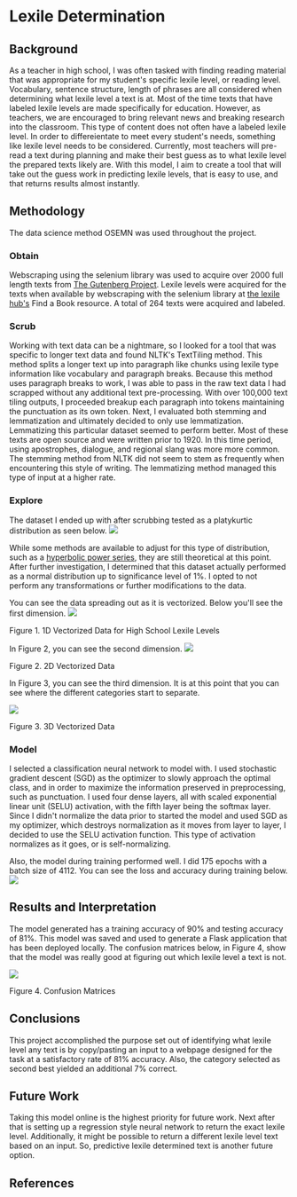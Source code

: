 # Lexile Determination

## Background
As a teacher in high school, I was often tasked with finding reading material that was appropriate for my student's specific lexile level, or reading level. Vocabulary, sentence structure, length of phrases are all considered when determining what lexile level a text is at. Most of the time texts that have labeled lexile levels are made specifically for education. However, as teachers, we are encouraged to bring relevant news and breaking research into the classroom. This type of content does not often have a labeled lexile level. In order to differeientate to meet every student's needs, something like lexile level needs to be considered. Currently, most teachers will pre-read a text during planning and make their best guess as to what lexile level the prepared texts likely are. With this model, I aim to create a tool that will take out the guess work in predicting lexile levels, that is easy to use, and that returns results almost instantly.

## Methodology
The data science method OSEMN was used throughout the project.

### Obtain
Webscraping using the selenium library was used to acquire over 2000 full length texts from [The Gutenberg Project][link1]. Lexile levels were acquired for the texts when available by webscraping with the selenium library at [the lexile hub's][link2] Find a Book resource. A total of 264 texts were acquired and labeled.

### Scrub

Working with text data can be a nightmare, so I looked for a tool that was specific to longer text data and found NLTK's TextTiling method. This method splits a longer text up into paragraph like chunks using lexile type information like vocabulary and paragraph breaks. Because this method uses paragraph breaks to work, I was able to pass in the raw text data I had scrapped without any additional text pre-processing. With over 100,000 text tiling outputs, I proceeded breakup each paragraph into tokens maintaining the punctuation as its own token. Next, I evaluated both stemming and lemmatization and ultimately decided to only use lemmatization. Lemmatizing this particular dataset seemed to perform better. Most of these texts are open source and were written prior to 1920. In this time period, using apostrophes, dialogue, and regional slang was more more common. The stemming method from NLTK did not seem to stem as frequently when encountering this style of writing. The lemmatizing method managed this type of input at a higher rate.

### Explore
The dataset I ended up with after scrubbing tested as a platykurtic distribution as seen below.
<img src="data distribution.png">

While some methods are available to adjust for this type of distribution, such as a [hyperbolic power series][link3], they are still theoretical at this point. After further investigation, I determined that this dataset actually performed as a normal distribution up to significance level of 1%. I opted to not perform any transformations or further modifications to the data.

You can see the data spreading out as it is vectorized. Below you'll see the first dimension.
<img src="High School.png">

Figure 1. 1D Vectorized Data for High School Lexile Levels

In Figure 2, you can see the second dimension.
<img src="2D_Vectorized_Data.png">

Figure 2. 2D Vectorized Data

In Figure 3, you can see the third dimension. It is at this point that you can see where the different categories start to separate.

<img src="3D_Vectorized_Data.png">

Figure 3. 3D Vectorized Data

### Model
I selected a classification neural network to model with. I used stochastic gradient descent (SGD) as the optimizer to slowly approach the optimal class, and in order to maximize the information preserved in preprocessing, such as punctuation. I used four dense layers, all with scaled exponential linear unit (SELU) activation, with the fifth layer being the softmax layer. Since I didn't normalize the data prior to started the model and used SGD as my optimizer, which destroys normalization as it moves from layer to layer, I decided to use the SELU activation function. This type of activation normalizes as it goes, or is self-normalizing.

Also, the model during training performed well. I did 175 epochs with a batch size of 4112. You can see the loss and accuracy during training below.
<img src="training loss and accuracy.png">

## Results and Interpretation
The model generated has a training accuracy of 90% and testing accuracy of 81%. This model was saved and used to generate a Flask application that has been deployed locally.
The confusion matrices below, in Figure 4, show that the model was really good at figuring out which lexile level a text is not.

<img src="confusion matrix.png">

Figure 4. Confusion Matrices

## Conclusions
This project accomplished the purpose set out of identifying what lexile level any text is by copy/pasting an input to a webpage designed for the task at a satisfactory rate of 81% accuracy. Also, the category selected as second best yielded an additional 7% correct.
## Future Work
Taking this model online is the highest priority for future work. Next after that is setting up a regression style neural network to return the exact lexile level. Additionally, it might be possible to return a different lexile level text based on an input. So, predictive lexile determined text is another future option.
## References
[link1]: www.gutenberg.org
[link2]: www.lexile.com
[link3]: http://dx.doi.org/10.1016/j.csda.2017.06.001
